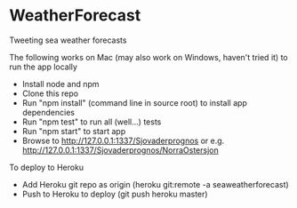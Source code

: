 WeatherForecast
===============

Tweeting sea weather forecasts

The following works on Mac (may also work on Windows, haven't tried it) to run the app locally
- Install node and npm
- Clone this repo
- Run "npm install" (command line in source root) to install app dependencies
- Run "npm test" to run all (well...) tests
- Run "npm start" to start app
- Browse to http://127.0.0.1:1337/Sjovaderprognos or e.g. http://127.0.0.1:1337/Sjovaderprognos/NorraOstersjon

To deploy to Heroku
- Add Heroku git repo as origin (heroku git:remote -a seaweatherforecast)
- Push to Heroku to deploy (git push heroku master)
